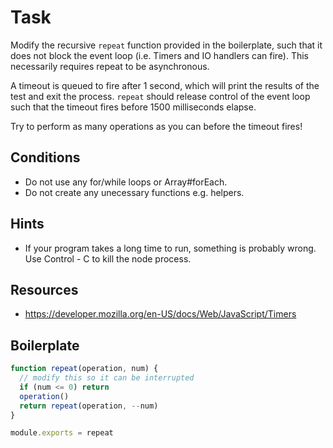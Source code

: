 # Task

Modify the recursive `repeat` function provided in the boilerplate, such that it does not block the event loop (i.e. Timers and IO handlers can fire).  This necessarily requires repeat to be asynchronous.

A timeout is queued to fire after 1 second, which will print the results of the test and exit the process. `repeat` should release control of the event loop such that the timeout fires before 1500 milliseconds elapse.

Try to perform as many operations as you can before the timeout fires!

## Conditions

* Do not use any for/while loops or Array#forEach.
* Do not create any unecessary functions e.g. helpers.

## Hints

* If your program takes a long time to run, something is probably wrong.
  Use Control - C to kill the node process.

## Resources

* https://developer.mozilla.org/en-US/docs/Web/JavaScript/Timers

## Boilerplate

```js
function repeat(operation, num) {
  // modify this so it can be interrupted
  if (num <= 0) return
  operation()
  return repeat(operation, --num)
}

module.exports = repeat
```
